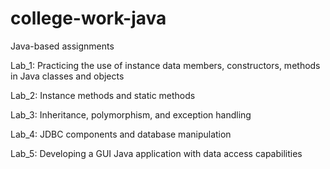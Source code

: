 # college-work-java
Java-based assignments

Lab_1: Practicing the use of instance data members, constructors, methods in Java classes and objects

Lab_2: Instance methods and static methods

Lab_3: Inheritance, polymorphism, and exception handling

Lab_4: JDBC components and database manipulation

Lab_5: Developing a GUI Java application with data access capabilities
